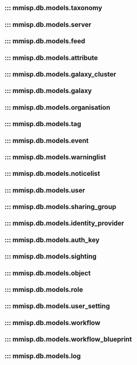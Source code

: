 ## ::: mmisp.db.models.taxonomy
## ::: mmisp.db.models.server
## ::: mmisp.db.models.feed
## ::: mmisp.db.models.attribute
## ::: mmisp.db.models.galaxy_cluster
## ::: mmisp.db.models.galaxy
## ::: mmisp.db.models.organisation
## ::: mmisp.db.models.tag
## ::: mmisp.db.models.event
## ::: mmisp.db.models.warninglist
## ::: mmisp.db.models.noticelist
## ::: mmisp.db.models.user
## ::: mmisp.db.models.sharing_group
## ::: mmisp.db.models.identity_provider
## ::: mmisp.db.models.auth_key
## ::: mmisp.db.models.sighting
## ::: mmisp.db.models.object
## ::: mmisp.db.models.role
## ::: mmisp.db.models.user_setting
## ::: mmisp.db.models.workflow
## ::: mmisp.db.models.workflow_blueprint
## ::: mmisp.db.models.log
